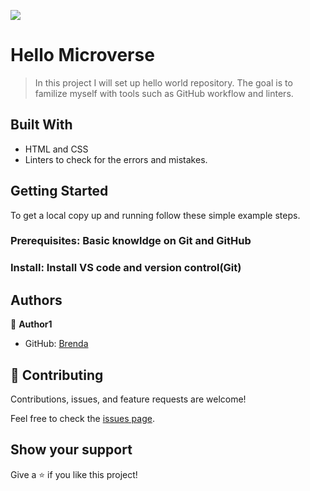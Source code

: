 ![](https://img.shields.io/badge/Microverse-blueviolet)

# Hello Microverse

> In this project I will set up hello world repository. The goal is to familize myself with tools such as GitHub workflow and linters.


## Built With

- HTML and CSS
- Linters to check for the errors and mistakes.


## Getting Started


To get a local copy up and running follow these simple example steps.

### Prerequisites: Basic knowldge on Git and GitHub

### Install: Install VS code and version control(Git)




## Authors

👤 **Author1**

- GitHub: [Brenda](https://github.com/githubhandle)

## 🤝 Contributing

Contributions, issues, and feature requests are welcome!

Feel free to check the [issues page](../../issues/).

## Show your support

Give a ⭐️ if you like this project!



